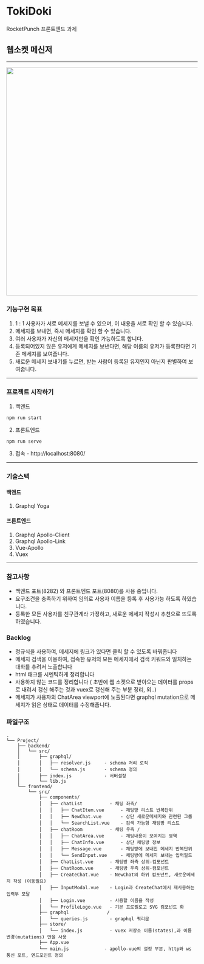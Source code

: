 # TokiDoki
RocketPunch 프론트엔드 과제
## 웹소켓 메신저
---
<img src="https://github.com/pikpokjeon/TokoDoki-Chatroom/blob/main/gUoVb601v0.gif" width="600">

### 기능구현 목표
1. 1 : 1 사용자가 서로 메세지를 보낼 수 있으며, 이 내용을 서로 확인 할 수 있습니다.
2. 메세지를 보내면, 즉시 메세지를 확인 할 수 있습니다.
3. 여러 사용자가 자신의 메세지만을 확인 가능하도록 합니다.
4. 등록되어있지 않은 유저에게 메세지를 보낸다면, 해당 이름의 유저가 등록한다면 기존 메세지를 보여줍니다.
5. 새로운 메세지 보내기를 누르면, 받는 사람이 등록된 유저인지 아닌지 판별하여 보여줍니다. 
---
### 프로젝트 시작하기

1. 백엔드
```
npm run start
```
2. 프론트엔드
```
npm run serve
```
3. 접속 - http://localhost:8080/ 

---
### 기술스택
#### 백엔드
1. Graphql Yoga 

#### 프론트엔드
1. Graphql Apollo-Client
2. Graphql Apollo-Link
3. Vue-Apollo
4. Vuex
---
### 참고사항
- 백엔드 포트(8282) 와 프론트엔드 포트(8080)를 사용 중입니다. 
-  요구조건을 충족하기 위하여 임의로 사용자 이름을 등록 후 사용가능 하도록 하였습니다.
- 등록한 모든 사용자를 친구관계라 가정하고, 새로운 메세지 작성시 추천으로 뜨도록 하였습니다.
### Backlog
- 정규식을 사용하여, 메세지에 링크가 있다면 클릭 할 수 있도록 바꿔줍니다
- 메세지 검색을 이용하여, 접속한 유저의 모든 메세지에서 검색 키워드와 일치하는 대화를 추려서 노출합니다
- html 태크를 시멘틱하게 정리합니다
- 사용하지 않는 코드를 정리합니다 ( 초반에 웹 소켓으로 받아오는 데이터를 props로 내려서 갱신 해주는 것과 vuex로 갱신해 주는 부분 정리, 외..)
- 메세지가 사용자의 ChatArea viewport에 노출된다면 graphql mutation으로 메세지가 읽은 상태로 데이터를 수정해줍니다.


### 파일구조
```
.
└── Project/
    ├── backend/
    │   └── src/
    │       ├── graphql/
    │       │   ├── resolver.js     - schema 처리 로직
    │       │   └── schema.js       - schema 정의 
    │       ├── index.js            - 서버설정
    │       └── lib.js
    └── frontend/
        └── src/
            ├── components/
            │   ├── chatList          - 채팅 좌측/
            │   │   ├── ChatItem.vue      - 채팅방 리스트 반복단위
            │   │   ├── NewChat.vue       - 상단 새로운메세지와 관련된 그룹
            │   │   └── SearchList.vue    - 검색 가능항 채팅방 리스트
            │   ├── chatRoom          - 채팅 우측 /
            │   │   ├── ChatArea.vue      - 채팅내용이 보여지는 영역
            │   │   ├── ChatInfo.vue      - 상단 채팅방 정보
            │   │   ├── Message.vue       - 채팅방에 보내진 메세지 반복단위
            │   │   └── SendInput.vue     - 채팅방에 메세지 보내는 입력필드
            │   ├── ChatList.vue      - 채팅방 좌측 상위-컴포넌트
            │   ├── ChatRoom.vue      - 채팅방 우측 상위-컴포넌트
            │   ├── CreateChat.vue    - NewChat의 하위 컴포넌트, 새로운메세지 작성 (이동필요)
            │   ├── InputModal.vue    - Login과 CreateChat에서 재사용하는 입력부 모달
            │   ├── Login.vue         - 사용할 이름을 작성
            │   └── ProfileLogo.vue   - 기본 프로필로고 SVG 컴포넌트 화
            ├── graphql              /
            │   └── queries.js        - graphql 쿼리문
            ├── store/
            │   └── index.js          - vuex 저장소 이름(states),과 이름 변경(mutations) 만을 사용
            ├── App.vue          
            └── main.js             - apollo-vue의 설정 부분, http와 ws 통신 포트, 엔드포인트 정의
```
